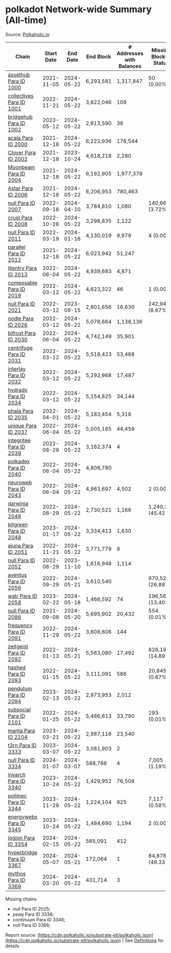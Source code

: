 # polkadot Network-wide Summary (All-time)

Source: [Polkaholic.io](https://polkaholic.io)


| Chain            | Start Date | End Date | End Block | # Addresses with Balances | Missing Blocks / Status |
| ---------------- | ---------- | ---------| --------- | ------------------------- | ----------------------- |
| [assethub Para ID 1000](/polkadot/1000-statemint) | 2021-11-05 | 2024-05-22 | 6,293,581 |  1,317,847 | 50 (0.00%)  |
| [collectives Para ID 1001](/polkadot/1001-polkadot-parachain-1001) | 2022-11-21 | 2024-05-22 | 3,822,046 |  108 |    |
| [bridgehub Para ID 1002](/polkadot/1002-polkadot-parachain-1002) | 2023-05-12 | 2024-05-22 | 2,613,590 |  38 |    |
| [acala Para ID 2000](/polkadot/2000-acala) | 2021-12-18 | 2024-05-22 | 6,222,936 |  176,544 |    |
| [Clover Para ID 2002](/polkadot/2002-clover) | 2021-12-18 | 2023-10-24 | 4,618,218 |  2,280 |    |
| [Moonbeam Para ID 2004](/polkadot/2004-moonbeam) | 2021-12-18 | 2024-05-22 | 6,192,905 |  1,977,378 |    |
| [Astar Para ID 2006](/polkadot/2006-astar) | 2021-12-18 | 2024-05-22 | 6,206,953 |  780,463 |    |
| [null Para ID 2007](/polkadot/2007-kapex) | 2022-09-16 | 2024-04-10 | 3,784,810 |  1,080 | 140,668 (3.72%)  |
| [crust Para ID 2008](/polkadot/2008-crustParachain) | 2022-10-26 | 2024-05-22 | 3,298,835 |  1,122 |    |
| [null Para ID 2011](/polkadot/2011-equilibrium) | 2022-03-19 | 2024-01-16 | 4,130,019 |  9,979 | 4 (0.00%)  |
| [parallel Para ID 2012](/polkadot/2012-parallel) | 2021-12-18 | 2024-05-22 | 6,023,942 |  51,247 |    |
| [litentry Para ID 2013](/polkadot/2013-litentry) | 2022-06-04 | 2024-05-22 | 4,939,683 |  4,871 |    |
| [composable Para ID 2019](/polkadot/2019-composableFinance) | 2022-03-12 | 2024-05-22 | 4,623,322 |  46 | 1 (0.00%)  |
| [null Para ID 2021](/polkadot/2021-efinity) | 2022-03-12 | 2023-09-15 | 2,801,656 |  16,630 | 242,949 (8.67%)  |
| [nodle Para ID 2026](/polkadot/2026-nodle) | 2022-03-12 | 2024-05-22 | 5,078,664 |  1,138,136 |    |
| [bifrost Para ID 2030](/polkadot/2030-bifrost) | 2022-06-04 | 2024-05-22 | 4,742,149 |  35,901 |    |
| [centrifuge Para ID 2031](/polkadot/2031-centrifuge) | 2022-03-12 | 2024-05-22 | 5,518,423 |  53,468 |    |
| [interlay Para ID 2032](/polkadot/2032-interlay) | 2022-03-12 | 2024-05-22 | 5,292,968 |  17,487 |    |
| [hydradx Para ID 2034](/polkadot/2034-hydra) | 2022-03-12 | 2024-05-22 | 5,154,825 |  34,144 |    |
| [phala Para ID 2035](/polkadot/2035-phala) | 2022-04-01 | 2024-05-22 | 5,183,454 |  5,318 |    |
| [unique Para ID 2037](/polkadot/2037-unique) | 2022-06-04 | 2024-05-22 | 5,005,165 |  44,459 |    |
| [integritee Para ID 2039](/polkadot/2039-polkadot-parachain-2039) | 2022-08-29 | 2024-05-22 | 3,162,374 |  4 |    |
| [polkadex Para ID 2040](/polkadot/2040-polkadex) | 2022-06-04 | 2024-05-22 | 4,808,780 |   |    |
| [neuroweb Para ID 2043](/polkadot/2043-origintrail-parachain) | 2022-06-04 | 2024-05-22 | 4,963,697 |  4,502 | 2 (0.00%)  |
| [darwinia Para ID 2046](/polkadot/2046-polkadot-parachain-2046) | 2022-08-29 | 2024-05-22 | 2,730,521 |  1,166 | 1,240,326 (45.42%)  |
| [bitgreen Para ID 2048](/polkadot/2048-polkadot-parachain-2048) | 2023-01-17 | 2024-05-22 | 3,334,413 |  1,630 |    |
| [ajuna Para ID 2051](/polkadot/2051-polkadot-parachain-2051) | 2022-11-21 | 2024-05-22 | 3,771,779 |  9 |    |
| [null Para ID 2052](/polkadot/2052-polkadot-parathread-2052) | 2022-08-29 | 2023-11-10 | 1,616,948 |  1,114 |    |
| [aventus Para ID 2056](/polkadot/2056-polkadot-parachain-2056) | 2022-09-29 | 2024-05-21 | 3,610,540 |   | 970,522 (26.88%)  |
| [watr Para ID 2058](/polkadot/2058-polkadot-parachain-2058) | 2023-02-22 | 2024-05-18 | 1,466,592 |  74 | 196,567 (13.40%)  |
| [null Para ID 2086](/polkadot/2086-polkadot-parachain-2086) | 2021-09-08 | 2024-05-20 | 5,695,902 |  20,432 | 554 (0.01%)  |
| [frequency Para ID 2091](/polkadot/2091-polkadot-parachain-2091) | 2022-11-29 | 2024-05-22 | 3,808,606 |  144 |    |
| [zeitgeist Para ID 2092](/polkadot/2092-polkadot-parachain-2092) | 2022-01-13 | 2024-05-21 | 5,563,080 |  17,492 | 828,192 (14.89%)  |
| [hashed Para ID 2093](/polkadot/2093-polkadot-parachain-2093) | 2022-01-15 | 2024-05-22 | 3,111,091 |  586 | 20,845 (0.67%)  |
| [pendulum Para ID 2094](/polkadot/2094-polkadot-parachain-2094) | 2023-02-13 | 2024-05-22 | 2,973,953 |  2,012 |    |
| [subsocial Para ID 2101](/polkadot/2101-polkadot-parachain-2101) | 2022-01-25 | 2024-05-22 | 5,486,613 |  33,790 | 293 (0.01%)  |
| [manta Para ID 2104](/polkadot/2104-polkadot-parachain-2104) | 2023-03-21 | 2024-05-22 | 2,987,116 |  23,540 |    |
| [t3rn Para ID 3333](/polkadot/3333-polkadot-parachain-3333) | 2023-03-07 | 2024-05-22 | 3,081,903 |  2 |    |
| [null Para ID 3334](/polkadot/3334-polkadot-parathread-3334) | 2024-01-07 | 2024-03-07 | 588,786 |  4 | 7,005 (1.19%)  |
| [invarch Para ID 3340](/polkadot/3340-polkadot-parachain-3340) | 2023-10-24 | 2024-05-22 | 1,429,952 |  76,508 |    |
| [polimec Para ID 3344](/polkadot/3344-polkadot-parachain-3344) | 2023-11-29 | 2024-05-22 | 1,224,104 |  925 | 7,117 (0.58%)  |
| [energywebx Para ID 3345](/polkadot/3345-polkadot-parachain-3345) | 2023-10-24 | 2024-05-22 | 1,484,690 |  1,194 | 2 (0.00%)  |
| [logion Para ID 3354](/polkadot/3354-polkadot-parachain-3354) | 2024-02-15 | 2024-05-22 | 565,091 |  412 |    |
| [hyperbridge Para ID 3367](/polkadot/3367-polkadot-parachain-3367) | 2024-05-07 | 2024-05-21 | 172,064 |  1 | 84,878 (49.33%)  |
| [mythos Para ID 3369](/polkadot/3369-polkadot-parachain-3369) | 2024-03-20 | 2024-05-22 | 431,714 |  3 |    |

Missing chains


* *null* Para ID 2025; 
* *peaq* Para ID 3338; 
* *continuum* Para ID 3346; 
* *null* Para ID 3366; 

Report source: [https://cdn.polkaholic.io/substrate-etl/polkaholic.json](https://cdn.polkaholic.io/substrate-etl/polkaholic.json) | See [Definitions](/DEFINITIONS.md) for details
